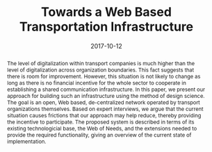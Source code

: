 ---
abstract: The level of digitalization within transport companies is much higher than
  the level of digitalization across organization boundaries. This fact suggests that
  there is room for improvement. However, this situation is not likely to change as
  long as there is no financial incentive for the whole sector to cooperate in establishing
  a shared communication infrastructure. In this paper, we present our approach for
  building such an infrastructure using the method of design science. The goal is
  an open, Web based, de-centralized network operated by transport organizations themselves.
  Based on expert interviews, we argue that the current situation causes frictions
  that our approach may help reduce, thereby providing the incentive to participate.
  The proposed system is described in terms of its existing technologicial base, the
  Web of Needs, and the extensions needed to provide the required functionality, giving
  an overview of the current state of implementation.
authors:
- Florian Kleedorfer
- Christian Huemer
date: '2017-10-12'
featured: false
links:
- name: Publik
  url: https://publik.tuwien.ac.at/showentry.php?ID=266964&lang=1
publication_types:
- '0'
publishDate: '2017-10-12'
title: Towards a Web Based Transportation Infrastructure
url_pdf: http://publik.tuwien.ac.at/files/publik_266964.pdf
---